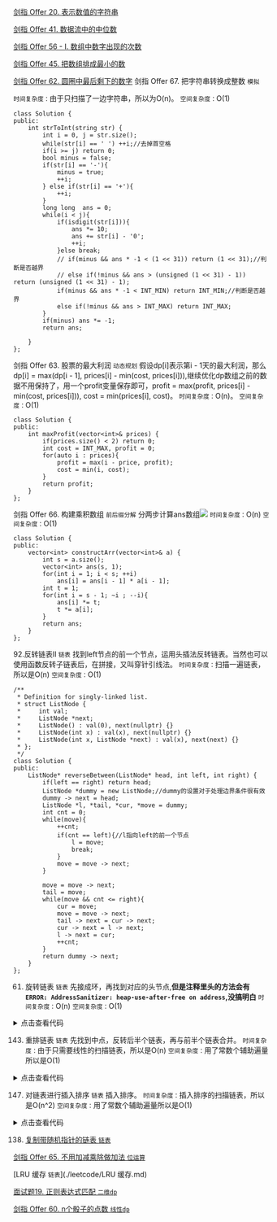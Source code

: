  [剑指 Offer 20. 表示数值的字符串](./leetcode/表示数值的字符串.md)

 [剑指 Offer 41. 数据流中的中位数](./leetcode/数据流中的中位数)

[剑指 Offer 56 - I. 数组中数字出现的次数](./leetcode/数组中数字出现的次数)

[剑指 Offer 45. 把数组排成最小的数](./leetcode/把数组排成最小的数)

[剑指 Offer 62. 圆圈中最后剩下的数字](./leetcode/圆圈中最后剩下的数字)
 剑指 Offer 67. 把字符串转换成整数
`模拟`

`时间复杂度：`由于只扫描了一边字符串，所以为O(n)。
`空间复杂度：`O(1)

```
class Solution {
public:
    int strToInt(string str) {
        int i = 0, j = str.size();
        while(str[i] == ' ') ++i;//去掉首空格
        if(i >= j) return 0;
        bool minus = false;
        if(str[i] == '-'){
            minus = true;
            ++i;
        } else if(str[i] == '+'){
            ++i;
        }
        long long  ans = 0;
        while(i < j){
            if(isdigit(str[i])){
                ans *= 10;
                ans += str[i] - '0';
                ++i;
            }else break;
            // if(minus && ans * -1 < (1 << 31)) return (1 << 31);//判断是否越界
            // else if(!minus && ans > (unsigned (1 << 31) - 1)) return (unsigned (1 << 31) - 1);
            if(minus && ans * -1 < INT_MIN) return INT_MIN;//判断是否越界
            else if(!minus && ans > INT_MAX) return INT_MAX;
        }
        if(minus) ans *= -1;
        return ans;
        
    }
};
```
 剑指 Offer 63. 股票的最大利润
`动态规划`
假设dp[i]表示第i - 1天的最大利润，那么dp[i] = max(dp[i - 1], prices[i] - min(cost, prices[i])),继续优化dp数组之前的数据不用保持了，用一个profit变量保存即可，profit = max(profit, prices[i] - min(cost, prices[i])), cost = min(prices[i], cost)。
`时间复杂度：`O(n)。
`空间复杂度：`O(1)
```
class Solution {
public:
    int maxProfit(vector<int>& prices) {
        if(prices.size() < 2) return 0;
        int cost = INT_MAX, profit = 0;
        for(auto i : prices){
            profit = max(i - price, profit);
            cost = min(i, cost);
        }
        return profit;
    }
};
```
 剑指 Offer 66. 构建乘积数组
`前后缀分解`
分两步计算ans数组![](https://img2022.cnblogs.com/blog/1743182/202201/1743182-20220128182756005-1621769213.png)
`时间复杂度：`O(n)
`空间复杂度：`O(1)
```
class Solution {
public:
    vector<int> constructArr(vector<int>& a) {
        int s = a.size();
        vector<int> ans(s, 1);
        for(int i = 1; i < s; ++i)
            ans[i] = ans[i - 1] * a[i - 1];
        int t = 1;
        for(int i = s - 1; ~i ; --i){
            ans[i] *= t;
            t *= a[i];
        }
        return ans;
    }
};
```
 92.反转链表II
`链表`
找到left节点的前一个节点，运用头插法反转链表。当然也可以使用函数反转子链表后，在拼接，又叫穿针引线法。
`时间复杂度：`扫描一遍链表，所以是O(n)
`空间复杂度：`O(1)
```
/**
 * Definition for singly-linked list.
 * struct ListNode {
 *     int val;
 *     ListNode *next;
 *     ListNode() : val(0), next(nullptr) {}
 *     ListNode(int x) : val(x), next(nullptr) {}
 *     ListNode(int x, ListNode *next) : val(x), next(next) {}
 * };
 */
class Solution {
public:
    ListNode* reverseBetween(ListNode* head, int left, int right) {
        if(left == right) return head;
        ListNode *dummy = new ListNode;//dummy的设置对于处理边界条件很有效
        dummy -> next = head;
        ListNode *l, *tail, *cur, *move = dummy;
        int cnt = 0;
        while(move){
            ++cnt;
            if(cnt == left){//l指向left的前一个节点
                l = move;
                break;  
            } 
            move = move -> next;
        }
        
        move = move -> next;
        tail = move;
        while(move && cnt <= right){
            cur = move;
            move = move -> next;
            tail -> next = cur -> next;
            cur -> next = l -> next;
            l -> next = cur;
            ++cnt;
        }
        return dummy -> next;
    }
};
```
 61. 旋转链表
`链表`
先接成环，再找到对应的头节点,**但是注释里头的方法会有`ERROR: AddressSanitizer: heap-use-after-free on address`,没搞明白**
`时间复杂度：`O(n)
`空间复杂度：`O(1)
<details>
<summary>点击查看代码</summary>

```
/**
 * Definition for singly-linked list.
 * struct ListNode {
 *     int val;
 *     ListNode *next;
 *     ListNode() : val(0), next(nullptr) {}
 *     ListNode(int x) : val(x), next(nullptr) {}
 *     ListNode(int x, ListNode *next) : val(x), next(next) {}
 * };
 */
class Solution {
public:
    ListNode* rotateRight(ListNode* head, int k) { 
        if(head == nullptr) return head;     
        ListNode *dummy = new ListNode, *move;
        // dummy -> next = head;
        int cnt = 1;
        // move = dummy -> next;
        move = head;
        while(move -> next != nullptr){
            ++cnt;
            move = move -> next;
        }
        move -> next = head;
        // move -> next = dummy -> next;
        k = k % cnt;
        k = cnt - k;
        move = head;
        // move = dummy;
        k--;
        while(k --){
            move = move -> next;
        }

        head = move -> next;
        move -> next = nullptr;
        return head;
        // dummy -> next = move -> next;

        // return dummy -> next;
        
    }
};
```
</details>

 143. 重排链表
`链表`
先找到中点，反转后半个链表，再与前半个链表合并。
`时间复杂度：`由于只需要线性的扫描链表，所以是O(n)
`空间复杂度：`用了常数个辅助遍量所以是O(1)
<details>
<summary>点击查看代码</summary>

```
/**
 * Definition for singly-linked list.
 * struct ListNode {
 *     int val;
 *     ListNode *next;
 *     ListNode() : val(0), next(nullptr) {}
 *     ListNode(int x) : val(x), next(nullptr) {}
 *     ListNode(int x, ListNode *next) : val(x), next(next) {}
 * };
 */
class Solution {
public:
    void reverse(ListNode *head){
        ListNode *cur = head -> next, *pre = nullptr;
        while(cur){
            ListNode * t = cur -> next;
            cur -> next = pre;
            pre = cur;
            cur = t;
        }
        head -> next = pre;
    }
    void reorderList(ListNode* head) {
        if(head -> next == nullptr || head -> next -> next == nullptr) return;
        ListNode *dummy = new ListNode;
        dummy -> next = head;
        ListNode *fast = dummy, *slow = dummy;
        while(fast && fast -> next){
            fast = fast -> next -> next;
            slow = slow -> next;
        }
        reverse(slow);
        fast = head;
        ListNode *mid = slow;
        slow = slow -> next;
        mid -> next = nullptr;//这个mid是最后一个节点
        while(fast && slow){
            ListNode * nexts = slow -> next, *nextf = fast -> next;
            fast -> next = slow;
            fast = nextf;
            slow -> next = fast;
            slow = nexts;
        }
        
    }
};
```
</details>

 147. 对链表进行插入排序
`链表`
插入排序。
`时间复杂度：`插入排序的扫描链表，所以是O(n^2)
`空间复杂度：`用了常数个辅助遍量所以是O(1)
<details>
<summary>点击查看代码</summary>

```
/**
 * Definition for singly-linked list.
 * struct ListNode {
 *     int val;
 *     ListNode *next;
 *     ListNode() : val(0), next(nullptr) {}
 *     ListNode(int x) : val(x), next(nullptr) {}
 *     ListNode(int x, ListNode *next) : val(x), next(next) {}
 * };
 */
class Solution {
public:
    ListNode* insertionSortList(ListNode* head) {
        if(head -> next == nullptr) return head;
        ListNode *dummy = new ListNode;
        ListNode *move = head, *t, *pre, *cur;
        while(move){
            t = move -> next;
            pre = dummy, cur = dummy -> next;
            while(cur != nullptr){
                if(move -> val > cur -> val){
                    pre = pre -> next;
                    cur = cur -> next;
                }else break;
            }

            move -> next = pre -> next;
            pre -> next = move;
            move = t;
        }

        return dummy -> next;
    }
};
```
</details>

  138. [复制带随机指针的链表 `链表`](./leetcode/复制带随机指针的链表.md)

 [剑指 Offer 65. 不用加减乘除做加法 `位运算`](./leetcode/不用加减乘除做加法.md) 

[LRU 缓存 `链表`](./leetcode/LRU 缓存.md)

[面试题19. 正则表达式匹配 `二维dp`](./leetcode/正则表达式匹配.md)

[剑指 Offer 60. n个骰子的点数 `线性dp`](./leetcode/n个骰子的点数.md)



